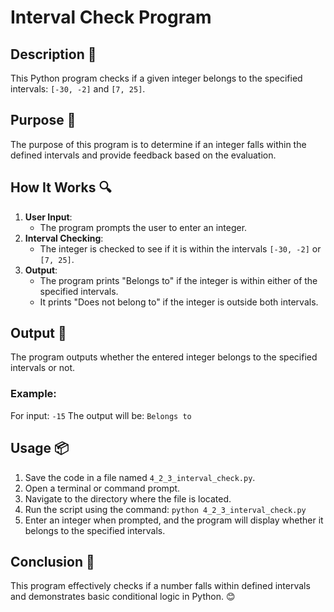 # Interval Check Program

## Description 📝
This Python program checks if a given integer belongs to the specified intervals: `[-30, -2]` and `[7, 25]`.

## Purpose 🎯
The purpose of this program is to determine if an integer falls within the defined intervals and provide feedback based on the evaluation.

## How It Works 🔍
1. **User Input**:
   - The program prompts the user to enter an integer.
2. **Interval Checking**:
   - The integer is checked to see if it is within the intervals `[-30, -2]` or `[7, 25]`.
3. **Output**:
   - The program prints "Belongs to" if the integer is within either of the specified intervals.
   - It prints "Does not belong to" if the integer is outside both intervals.

## Output 📜
The program outputs whether the entered integer belongs to the specified intervals or not.

### Example:
For input: `-15` The output will be: `Belongs to`

## Usage 📦
1. Save the code in a file named `4_2_3_interval_check.py`.
2. Open a terminal or command prompt.
3. Navigate to the directory where the file is located.
4. Run the script using the command:
   `python 4_2_3_interval_check.py`
5. Enter an integer when prompted, and the program will display whether it belongs to the specified intervals.

## Conclusion 🚀
This program effectively checks if a number falls within defined intervals and demonstrates basic conditional logic in Python.
😊
